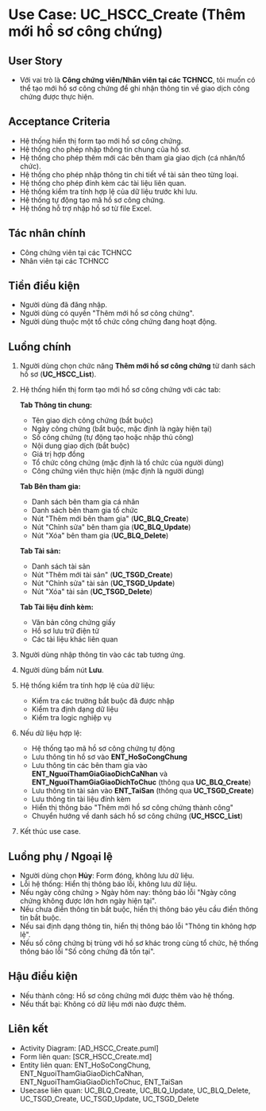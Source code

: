 # Use Case: UC_HSCC_Create (Thêm mới hồ sơ công chứng)

## User Story
- Với vai trò là **Công chứng viên/Nhân viên tại các TCHNCC**, tôi muốn có thể tạo mới hồ sơ công chứng để ghi nhận thông tin về giao dịch công chứng được thực hiện.

## Acceptance Criteria
- Hệ thống hiển thị form tạo mới hồ sơ công chứng.
- Hệ thống cho phép nhập thông tin chung của hồ sơ.
- Hệ thống cho phép thêm mới các bên tham gia giao dịch (cá nhân/tổ chức).
- Hệ thống cho phép nhập thông tin chi tiết về tài sản theo từng loại.
- Hệ thống cho phép đính kèm các tài liệu liên quan.
- Hệ thống kiểm tra tính hợp lệ của dữ liệu trước khi lưu.
- Hệ thống tự động tạo mã hồ sơ công chứng.
- Hệ thống hỗ trợ nhập hồ sơ từ file Excel.

## Tác nhân chính
- Công chứng viên tại các TCHNCC
- Nhân viên tại các TCHNCC

## Tiền điều kiện
- Người dùng đã đăng nhập.
- Người dùng có quyền "Thêm mới hồ sơ công chứng".
- Người dùng thuộc một tổ chức công chứng đang hoạt động.

## Luồng chính
1. Người dùng chọn chức năng **Thêm mới hồ sơ công chứng** từ danh sách hồ sơ (**UC_HSCC_List**).
2. Hệ thống hiển thị form tạo mới hồ sơ công chứng với các tab:
   
   **Tab Thông tin chung:**
   - Tên giao dịch công chứng (bắt buộc)
   - Ngày công chứng (bắt buộc, mặc định là ngày hiện tại)
   - Số công chứng (tự động tạo hoặc nhập thủ công)
   - Nội dung giao dịch (bắt buộc)
   - Giá trị hợp đồng
   - Tổ chức công chứng (mặc định là tổ chức của người dùng)
   - Công chứng viên thực hiện (mặc định là người dùng)
   
   **Tab Bên tham gia:**
   - Danh sách bên tham gia cá nhân
   - Danh sách bên tham gia tổ chức
   - Nút "Thêm mới bên tham gia" (**UC_BLQ_Create**)
   - Nút "Chỉnh sửa" bên tham gia (**UC_BLQ_Update**)
   - Nút "Xóa" bên tham gia (**UC_BLQ_Delete**)
   
   **Tab Tài sản:**
   - Danh sách tài sản
   - Nút "Thêm mới tài sản" (**UC_TSGD_Create**)
   - Nút "Chỉnh sửa" tài sản (**UC_TSGD_Update**)
   - Nút "Xóa" tài sản (**UC_TSGD_Delete**)
   
   **Tab Tài liệu đính kèm:**
   - Văn bản công chứng giấy
   - Hồ sơ lưu trữ điện tử
   - Các tài liệu khác liên quan
3. Người dùng nhập thông tin vào các tab tương ứng.
4. Người dùng bấm nút **Lưu**.
5. Hệ thống kiểm tra tính hợp lệ của dữ liệu:
   - Kiểm tra các trường bắt buộc đã được nhập
   - Kiểm tra định dạng dữ liệu
   - Kiểm tra logic nghiệp vụ
6. Nếu dữ liệu hợp lệ:
   - Hệ thống tạo mã hồ sơ công chứng tự động
   - Lưu thông tin hồ sơ vào **ENT_HoSoCongChung**
   - Lưu thông tin các bên tham gia vào **ENT_NguoiThamGiaGiaoDichCaNhan** và **ENT_NguoiThamGiaGiaoDichToChuc** (thông qua **UC_BLQ_Create**)
   - Lưu thông tin tài sản vào **ENT_TaiSan** (thông qua **UC_TSGD_Create**)
   - Lưu thông tin tài liệu đính kèm
   - Hiển thị thông báo "Thêm mới hồ sơ công chứng thành công"
   - Chuyển hướng về danh sách hồ sơ công chứng (**UC_HSCC_List**)
7. Kết thúc use case.

## Luồng phụ / Ngoại lệ
- Người dùng chọn **Hủy**: Form đóng, không lưu dữ liệu.
- Lỗi hệ thống: Hiển thị thông báo lỗi, không lưu dữ liệu.
- Nếu ngày công chứng > Ngày hôm nay: thông báo lỗi "Ngày công chứng không được lớn hơn ngày hiện tại".
- Nếu chưa điền thông tin bắt buộc, hiển thị thông báo yêu cầu điền thông tin bắt buộc.
- Nếu sai định dạng thông tin, hiển thị thông báo lỗi "Thông tin không hợp lệ".
- Nếu số công chứng bị trùng với hồ sơ khác trong cùng tổ chức, hệ thống thông báo lỗi "Số công chứng đã tồn tại".

## Hậu điều kiện
- Nếu thành công: Hồ sơ công chứng mới được thêm vào hệ thống.
- Nếu thất bại: Không có dữ liệu mới nào được thêm.

## Liên kết
- Activity Diagram: [AD_HSCC_Create.puml]
- Form liên quan: [SCR_HSCC_Create.md]
- Entity liên quan: ENT_HoSoCongChung, ENT_NguoiThamGiaGiaoDichCaNhan, ENT_NguoiThamGiaGiaoDichToChuc, ENT_TaiSan
- Usecase liên quan: UC_BLQ_Create, UC_BLQ_Update, UC_BLQ_Delete, UC_TSGD_Create, UC_TSGD_Update, UC_TSGD_Delete